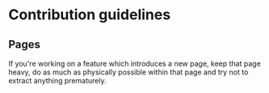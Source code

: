 # Contribution guidelines

## Pages

If you're working on a feature which introduces a new page, keep that page heavy, do as much as physically possible within that page and try not to extract anything prematurely.